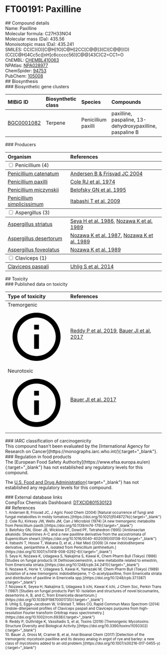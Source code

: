 
# FT00191: Paxilline
<div class="molecule_image" style="float:left">
<img data-smiles= CC(C)(O)[C@H]1O[C@H]2CC[C@@]3(C)[C@@](O)(CC[C@H]4CC5=C(NC6=CC=CC=C56)[C@@]43C)C2=CC1=O data-smiles-options="{ 'width': 350, 'height': 350 }" />
</div>
## Compound details
<div style="overflow:hidden">
Name: Paxilline<br>
Molecular formula: C27H33NO4<br>
Molecular mass (Da): 435.56<br>
Monoisotopic mass (Da): 435.241<br>
<div class="break_all">
SMILES: CC(C)(O)[C@H]1O[C@H]2CC[C@@]3(C)[C@@](O)(CC[C@H]4Cc5c([nH]c6ccccc56)[C@@]43C)C2=CC1=O<br>
</div>
        ChEMBL: <a href=https://www.ebi.ac.uk/chembl/compound_report_card/CHEMBL410063 target="_blank">CHEMBL410063</a><br>
        NPAtlas: <a href=https://www.npatlas.org/explore/compounds/NPA028977 target="_blank">NPA028977</a><br>
        ChemSpider: <a href=https://www.chemspider.com/Chemical-Structure.94753.html target="_blank">94753</a><br>
        PubChem: <a href=https://pubchem.ncbi.nlm.nih.gov/compound/105008 target="_blank">105008</a><br>
</div>

<div markdown="block" class="section">
## Biosynthesis
<div markdown="block" class="subsection">
### Biosynthetic gene clusters
<table>
<thead>
<tr>
<th style="text-align: left;" role="columnheader" data-sort-default>MIBiG ID</th>
<th style="text-align: left;" role="columnheader">Biosynthetic class</th>
<th style="text-align: left;" role="columnheader">Species</th>
<th style="text-align: left;" role="columnheader">Compounds</th>
<th style="text-align: left;" role="columnheader">Complete</th>
<th style="text-align: left;" role="columnheader">Minimal entry</th>
</tr>
</thead>
<tbody>
        <tr>
        <td style="text-align: left;"><a href="https://mibig.secondarymetabolites.org/repository/BGC0001082" target="_blank">BGC0001082</a></td>
        <td style="text-align: left;">Terpene</td>
        <td style="text-align: left;">Penicillium paxilli</td>
        <td style="text-align: left;">paxilline, paspaline, 13-dehydroxypaxilline, paspaline B</td>
        <td style="text-align: left;">complete</td>
        <td style="text-align: left;">False</td>
        </tr>
</tbody>
</table>
</div>

<div markdown="block" class="subsection">
### Producers
<table>
<thead>
<tr>
<th style="text-align: left;" role="columnheader" width="40%" data-sort-default>Organism</th>
<th style="text-align: left;" role="columnheader" width="60%">References</th>
</tr>
</thead>
        <tbody class="header">
        <tr>
        <td style="text-align: left;" colspan="2">
        <input type="checkbox" data-toggle="toggle" id=Penicillium>
        <label for=Penicillium>Penicillium (4)</label>
        </td>
        </tr>
        </tbody>
        <tbody class="hide">
                <tr>
                <td style="text-align: left;"><a href="https://www.ncbi.nlm.nih.gov/Taxonomy/Browser/wwwtax.cgi?mode=Info&id=1263196" target="_blank">Penicillium catenatum</a></td>
                <td style="text-align: left;"><a href="#REF00373">Andersen B &amp; Frisvad JC 2004</a></td>
                </tr>
                <tr>
                <td style="text-align: left;"><a href="https://www.ncbi.nlm.nih.gov/Taxonomy/Browser/wwwtax.cgi?mode=Info&id=70109" target="_blank">Penicillium paxilli</a></td>
                <td style="text-align: left;"><a href="#REF00374">Cole RJ et al. 1974</a></td>
                </tr>
                <tr>
                <td style="text-align: left;"><a href="https://www.ncbi.nlm.nih.gov/Taxonomy/Browser/wwwtax.cgi?mode=Info&id=904690" target="_blank">Penicillium miczynskii</a></td>
                <td style="text-align: left;"><a href="#REF00378">Belofsky GN et al. 1995</a></td>
                </tr>
                <tr>
                <td style="text-align: left;"><a href="https://www.ncbi.nlm.nih.gov/Taxonomy/Browser/wwwtax.cgi?mode=Info&id=5079" target="_blank">Penicillium simplicissimum</a></td>
                <td style="text-align: left;"><a href="#REF00379">Itabashi T et al. 2009</a></td>
                </tr>
        </tbody>
        <tbody class="header">
        <tr>
        <td style="text-align: left;" colspan="2">
        <input type="checkbox" data-toggle="toggle" id=Aspergillus>
        <label for=Aspergillus>Aspergillus (3)</label>
        </td>
        </tr>
        </tbody>
        <tbody class="hide">
                <tr>
                <td style="text-align: left;"><a href="https://www.ncbi.nlm.nih.gov/Taxonomy/Browser/wwwtax.cgi?mode=Info&id=469280" target="_blank">Aspergillus striatus</a></td>
                <td style="text-align: left;"><a href="#REF00375">Seya H et al. 1986</a>, <a href="#REF00377">Nozawa K et al. 1989</a></td>
                </tr>
                <tr>
                <td style="text-align: left;"><a href="https://www.ncbi.nlm.nih.gov/Taxonomy/Browser/wwwtax.cgi?mode=Info&id=1810909" target="_blank">Aspergillus desertorum</a></td>
                <td style="text-align: left;"><a href="#REF00376">Nozawa K et al. 1987</a>, <a href="#REF00377">Nozawa K et al. 1989</a></td>
                </tr>
                <tr>
                <td style="text-align: left;"><a href="https://www.ncbi.nlm.nih.gov/Taxonomy/Browser/wwwtax.cgi?mode=Info&id=210207" target="_blank">Aspergillus foveolatus</a></td>
                <td style="text-align: left;"><a href="#REF00377">Nozawa K et al. 1989</a></td>
                </tr>
        </tbody>
        <tbody class="header">
        <tr>
        <td style="text-align: left;" colspan="2">
        <input type="checkbox" data-toggle="toggle" id=Claviceps>
        <label for=Claviceps>Claviceps (1)</label>
        </td>
        </tr>
        </tbody>
        <tbody class="hide">
                <tr>
                <td style="text-align: left;"><a href="https://www.ncbi.nlm.nih.gov/Taxonomy/Browser/wwwtax.cgi?mode=Info&id=40601" target="_blank">Claviceps paspali</a></td>
                <td style="text-align: left;"><a href="#REF00380">Uhlig S et al. 2014</a></td>
                </tr>
        </tbody>
</table>
</div>
</div>

<div markdown="block" class="section">
## Toxicity
<div markdown="block" class="subsection">
### Published data on toxicity
<table>
<thead>
<tr>
<th style="text-align: left;" role="columnheader" width="40%" data-sort-default>Type of toxicity</th>
<th style="text-align: left;" role="columnheader" width="60%">References</th>
</tr>
</thead>
<tbody>
<tr>
<td style="text-align: left;">Tremorgenic <span class="twemoji" title="Induces tremors"><svg xmlns="http://www.w3.org/2000/svg" viewBox="0 0 24 24"><path d="M11 9h2V7h-2m1 13c-4.41 0-8-3.59-8-8s3.59-8 8-8 8 3.59 8 8-3.59 8-8 8m0-18A10 10 0 0 0 2 12a10 10 0 0 0 10 10 10 10 0 0 0 10-10A10 10 0 0 0 12 2m-1 15h2v-6h-2v6Z"></path></svg></span></td>
<td style="text-align: left;"><a href="#REF00124">Reddy P et al. 2019</a>, <a href="#REF00140">Bauer JI et al. 2017</a></td>
</tr>
<tr>
<td style="text-align: left;">Neurotoxic <span class="twemoji" title="Toxic to the central and/or peripheral nervous system"><svg xmlns="http://www.w3.org/2000/svg" viewBox="0 0 24 24"><path d="M11 9h2V7h-2m1 13c-4.41 0-8-3.59-8-8s3.59-8 8-8 8 3.59 8 8-3.59 8-8 8m0-18A10 10 0 0 0 2 12a10 10 0 0 0 10 10 10 10 0 0 0 10-10A10 10 0 0 0 12 2m-1 15h2v-6h-2v6Z"></path></svg></span></td>
<td style="text-align: left;"><a href="#REF00140">Bauer JI et al. 2017</a></td>
</tr>
</tbody>
</table>
</div>

<div markdown="block" class="subsection">
### IARC classification of carcinogenicity
<div markdown="block" class="indented_block">
This compound hasn't been evaluated by the [International Agency for Research on Cancer](https://monographs.iarc.who.int/){:target="_blank"}.<br>
</div>
</div>

<div markdown="block" class="subsection">
### Regulation in food products
<div markdown="block" class="indented_block">
The [European Food Safety Authority](https://www.efsa.europa.eu/en){:target="_blank"} has not established any regulatory levels for this compound. <br>

The [U.S. Food and Drug Administration](https://www.fda.gov/){:target="_blank"} has not established any regulatory levels for this compound. <br>

</div>
</div>

<div markdown="block" class="subsection">
### External database links
<div markdown="block" class="indented_block">
CompTox Chemicals Dashboard: <a href=https://comptox.epa.gov/dashboard/chemical/details/DTXCID801530123 target="_blank">DTXCID801530123</a><br>
</div>
</div>
</div>

<div markdown="block" class="section">
## References
<div markdown="block" style="font-size: smaller;">
<span id=REF00373>
1. Andersen B, Frisvad JC, J Agric Food Chem (2004) [Natural occurrence of fungi and fungal metabolites in moldy tomatoes.](https://doi.org/10.1021/jf048727k){:target="_blank"}<br>
</span>

<span id=REF00374>
2. Cole RJ, Kirksey JW, Wells JM, Can J Microbiol (1974) [A new tremorgenic metabolite from Penicillium paxilli.](https://doi.org/10.1139/m74-179){:target="_blank"}<br>
</span>

<span id=REF00378>
3. Belofsky GN, Gloer JB, Wicklow DT, Dowd PF, Tetrahedron (1995) [Antiinsectan alkaloids: Shearinines A-C and a new paxilline derivative from the ascostromata of Eupenicillium shearii.](https://doi.org/10.1016/0040-4020(95)00138-X){:target="_blank"}<br>
</span>

<span id=REF00379>
4. Itabashi T, Hosoe T, Wakana D, et al, J Nat Med (2009) [A new indoloditerpene derivative, penijanthine A, isolated from Penicillium janthinellum.](https://doi.org/10.1007/s11418-008-0292-6){:target="_blank"}<br>
</span>

<span id=REF00375>
5. Seya H, Nozawa K, Udagawa S, Nakajima S, Kawai K, Chem Pharm Bull (Tokyo) (1986) [Studies on fungal products IX Dethiosecoemestrin, a new metabolite related to emestrin, from Emericella striata.](https://doi.org/10.1248/cpb.34.2411){:target="_blank"}<br>
</span>

<span id=REF00377>
6. Nozawa K, Horie Y, Udagawa S, Kawai K, Yamazaki M, Chem Pharm Bull (Tokyo) (1989) [Isolation of a new tremorgenic indoloditerpene, 1&#39;-O-acetylpaxilline, from Emericella striata and distribution of paxilline in Emericella spp.](https://doi.org/10.1248/cpb.37.1387){:target="_blank"}<br>
</span>

<span id=REF00376>
7. Nozawa K, Seyea H, Nakajima S, Udagawa S ichi, Kawai K ichi, J Chem Soc, Perkin Trans 1 (1987) [Studies on fungal products Part 10: Isolation and structures of novel bicoumarins, desertorins A, B, and C, from Emericella desertorum.](https://doi.org/10.1039/P19870001735){:target="_blank"}<br>
</span>

<span id=REF00380>
8. Uhlig S, Egge-Jacobsen W, Vrålstad T, Miles CO, Rapid Commun Mass Spectrom (2014) [Indole-diterpenoid profiles of Claviceps paspali and Claviceps purpurea from high-resolution Fourier transform Orbitrap mass spectrometry.](https://doi.org/10.1002/rcm.6938){:target="_blank"}<br>
</span>

<span id=REF00124>
9. Reddy P, Guthridge K, Vassiliadis S, et al, Toxins (2019) [Tremorgenic Mycotoxins: Structure Diversity and Biological Activity.](https://doi.org/10.3390/toxins11050302){:target="_blank"}<br>
</span>

<span id=REF00140>
10. Bauer JI, Gross M, Cramer B, et al, Anal Bioanal Chem (2017) [Detection of the tremorgenic mycotoxin paxilline and its desoxy analog in ergot of rye and barley: a new class of mycotoxins added to an old problem.](https://doi.org/10.1007/s00216-017-0455-y){:target="_blank"}<br>
</span>

</div>
</div>

<script type="text/javascript" src="https://unpkg.com/smiles-drawer@2.0.1/dist/smiles-drawer.min.js"></script>
<script>
    SmiDrawer.apply();
</script>